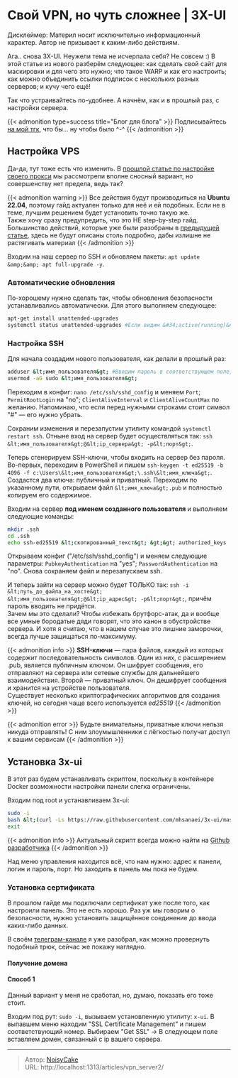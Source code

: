 # Свой VPN, но чуть сложнее | 3X-UI


Дисклеймер: Материл носит исключительно информационный характер. Автор не призывает к каким-либо действиям.

Ага.. снова 3X-UI. Неужели тема не исчерпала себя? Не совсем :) В этой статье из нового разберём следующее: как сделать свой сайт для маскировки и для чего это нужно; что такое WARP и как его настроить; как можно объединить ссылки подписок с нескольких разных серверов; и кучу чего ещё! 

Так что устраивайтесь по-удобнее. А начнём, как и в прошлый раз, с настройки сервера.

{{&lt; admonition type=success title=&#34;Блог для блога&#34; &gt;}}
Подписывайтесь [на мой тгк](https://t.me/hfk_blog), что бы... ну чтобы было ^-^
{{&lt; /admonition &gt;}}

## Настройка VPS
Да-да, тут тоже есть что изменить. В [прошлой статье по настройке своего прокси](https://noisycake.ru/articles/vpn_server/) мы рассмотрели вполне сносный вариант, но совершенству нет предела, ведь так? 

{{&lt; admonition warning &gt;}}
Все действия будут производиться на **Ubuntu 22.04**, поэтому гайд актуален только для неё и ей подобных. Если не в теме, лучшим решением будет установить точно такую же.  
Также хочу сразу предупредить, что это НЕ step-by-step гайд. Большинство действий, которые уже были разобраны в [предыдущей статье](https://noisycake.ru/articles/vpn_server/), здесь не будут описаны столь подробно, дабы излишне не растягивать материал
{{&lt; /admonition &gt;}}

Входим на наш сервер по SSH и обновляем пакеты: `apt update &amp;&amp; apt full-upgrade -y`. 

### Автоматические обновления
По-хорошему нужно сделать так, чтобы обновления безопасности устанавливались автоматически. Для этого выполняем следующее: 
```bash
apt-get install unattended-upgrades
systemctl status unattended-upgrades #Если видим &#34;active(running)&#34; — всё работает
```

### Настройка SSH
Для начала создадим нового пользователя, как делали в прошлый раз:
```bash
adduser &lt;имя_пользователя&gt; #Вводим пароль в соответствующем поле, в остальных вопросах жмём &#34;Enter&#34;
usermod -aG sudo &lt;имя_пользователя&gt;
```

Переходим в конфиг: `nano /etc/ssh/sshd_config` и меняем `Port`; `PermitRootLogin` на &#34;no&#34;; `ClientAliveInterval` и `ClientAliveCountMax` по желанию. Напоминаю, что если перед нужными строками стоит символ &#34;#&#34; — его нужно убрать.

Сохраним изменения и перезапустим утилиту командой `systemctl restart ssh`. Отныне вход на сервер будет осуществляться так: `ssh &lt;имя_пользователя&gt;@&lt;ip_сервера&gt; -p&lt;порт&gt;`.

Теперь сгенерируем SSH-ключи, чтобы входить на сервер без пароля. Во-первых, переходим в PowerShell и пишем `ssh-keygen -t ed25519 -b 4096 -f c:\Users\&lt;имя_пользователя&gt;\.ssh\&lt;имя_ключа&gt;`. Создастся два ключа: публичный и приватный. Переходим по указанному пути, открываем файл `&lt;имя_ключа&gt;.pub` и полностью копируем его содержимое. 

Входим на сервер **под именем созданного пользователя** и выполняем следующие команды:
```bash
mkdir .ssh
cd .ssh
echo ssh-ed25519 &lt;скопированный_текст&gt; &gt;&gt; authorized_keys
```

Открываем конфиг (&#34;/etc/ssh/sshd_config&#34;) и меняем следующие параметры: `PubkeyAuthentication` на &#34;yes&#34;; `PasswordAuthentication` на &#34;no&#34;. Снова сохраняем файл и перезапускаем ssh.

И теперь зайти на сервер можно будет ТОЛЬКО так: `ssh -i &lt;путь_до_файла_на_хосте&gt; &lt;имя_пользователя&gt;@&lt;ip_адрес&gt; -p&lt;порт&gt;`, причём пароль вводить не придётся.  
Зачем мы это сделали? Чтобы избежать брутфорс-атак, да и вообще все умные бородатые дяди говорят, что это канон в обустройстве сервера. И хотя я считаю, что в нашем случае это лишние заморочки, всегда лучше защищаться по-максимуму.

{{&lt; admonition info &gt;}}
**SSH-ключи** — пара файлов, каждый из которых содержит последовательность символов. Один из них, с расширением .pub, является публичным ключом. Он шифрует сообщения, его отправляют на сервера или сетевые службы для дальнейшего взаимодействия. Второй — приватный ключ. Он дешифрует сообщения и хранится на устройстве пользователя.  
Существует несколько криптографических алгоритмов для создания ключей, но сегодня чаще всего используется *ed25519*
{{&lt; /admonition &gt;}}

{{&lt; admonition error &gt;}}
Будьте внимательны, приватные ключи нельзя никуда отправлять! С ним злоумышленники с лёгкостью получат доступ к вашим сервисам
{{&lt; /admonition &gt;}}

## Установка 3x-ui
В этот раз будем устанавливать скриптом, поскольку в контейнере Docker возможности настройки панели слегка ограничены. 

Входим под root и устанавливаем 3x-ui:
```bash
sudo -i
bash &lt;(curl -Ls https://raw.githubusercontent.com/mhsanaei/3x-ui/master/install.sh)`
exit
```

{{&lt; admonition info &gt;}}
Актуальный скрипт всегда можно найти на [Github разработчика](https://github.com/MHSanaei/3x-ui?tab=readme-ov-file#install--upgrade)
{{&lt; /admonition &gt;}}

Над меню управления находится всё, что нам нужно: адрес к панели, логин и пароль, порт. Но заходить в панель мы пока не будем. 

### Установка сертификата
В прошлом гайде мы подключали сертификат уже после того, как настроили панель. Это не есть хорошо. Раз уж мы говорим о безопасности, нужно установить защищённое соединение до ввода каких-либо данных.

В своём [телеграм-канале](https://t.me/hfk_blog) я уже разобрал, как можно провернуть подобный трюк, сейчас же покажу наглядно.

#### Получение домена


#### Способ 1
Данный вариант у меня не сработал, но, думаю, показать его тоже стоит. 

Входим под рут: `sudo -i`, вызываем установленную утилиту: `x-ui`. В выпавшем меню находим &#34;SSL Certificate Management&#34; и пишем соответствующий номер. Выбираем &#34;Get SSL&#34; -&gt; В следующем поле вставляем домен, связанный с ip вашего сервера.

---

> Автор: [NoisyCake](https://t.me/noisycake)  
> URL: http://localhost:1313/articles/vpn_server2/  

